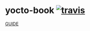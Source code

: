 # yocto-book [![travis](https://travis-ci.org/kteza1/yocto-book.svg?branch=master)](https://travis-ci.org/kteza1/yocto-book)

[GUIDE](http://kteza1.github.io/yocto-book/)

